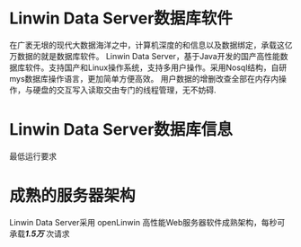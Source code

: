 
# Linwin Data Server数据库软件
在广袤无垠的现代大数据海洋之中，计算机深度的和信息以及数据绑定，承载这亿万数据的就是数据库软件。
Linwin Data Server，基于Java开发的国产高性能数据库软件。支持国产和Linux操作系统，支持多用户操作。采用Nosql结构，自研mys数据库操作语言，更加简单方便高效。
用户数据的增删改查全部在内存内操作，与硬盘的交互写入读取交由专门的线程管理，无不妨碍.

# Linwin Data Server数据库信息
最低运行要求

# 成熟的服务器架构
Linwin Data Server采用 openLinwin 高性能Web服务器软件成熟架构，每秒可承载***1.5万*** 次请求


